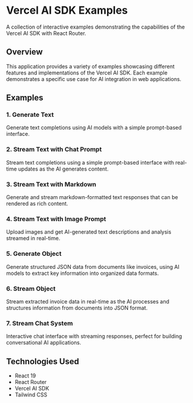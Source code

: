 # Vercel AI SDK Examples

A collection of interactive examples demonstrating the capabilities of the Vercel AI SDK with React Router.

## Overview

This application provides a variety of examples showcasing different features and implementations of the Vercel AI SDK. Each example demonstrates a specific use case for AI integration in web applications.

## Examples

### 1. Generate Text

Generate text completions using AI models with a simple prompt-based interface.

### 2. Stream Text with Chat Prompt

Stream text completions using a simple prompt-based interface with real-time updates as the AI generates content.

### 3. Stream Text with Markdown

Generate and stream markdown-formatted text responses that can be rendered as rich content.

### 4. Stream Text with Image Prompt

Upload images and get AI-generated text descriptions and analysis streamed in real-time.

### 5. Generate Object

Generate structured JSON data from documents like invoices, using AI models to extract key information into organized data formats.

### 6. Stream Object

Stream extracted invoice data in real-time as the AI processes and structures information from documents into JSON format.

### 7. Stream Chat System

Interactive chat interface with streaming responses, perfect for building conversational AI applications.

## Technologies Used

- React 19
- React Router
- Vercel AI SDK
- Tailwind CSS

